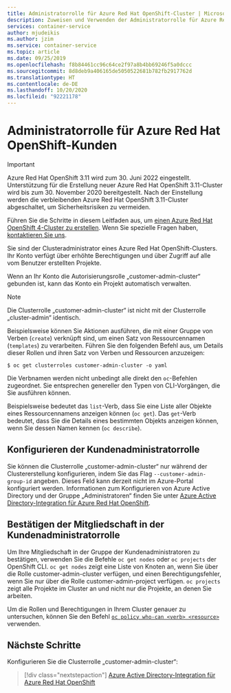 ```yaml
---
title: Administratorrolle für Azure Red Hat OpenShift-Cluster | Microsoft-Dokumentation
description: Zuweisen und Verwenden der Administratorrolle für Azure Red Hat OpenShift-Cluster
services: container-service
author: mjudeikis
ms.author: jzim
ms.service: container-service
ms.topic: article
ms.date: 09/25/2019
ms.openlocfilehash: f8b84461cc96c64ce2f97a8b4bb69246f5a0dccc
ms.sourcegitcommit: 8d8deb9a406165de5050522681b782fb2917762d
ms.translationtype: HT
ms.contentlocale: de-DE
ms.lasthandoff: 10/20/2020
ms.locfileid: "92221178"
---
```

# <a name="azure-red-hat-openshift-customer-administrator-role"></a>Administratorrolle für Azure Red Hat OpenShift-Kunden

> [!IMPORTANT]
> Azure Red Hat OpenShift 3.11 wird zum 30. Juni 2022 eingestellt. Unterstützung für die Erstellung neuer Azure Red Hat OpenShift 3.11-Cluster wird bis zum 30. November 2020 bereitgestellt. Nach der Einstellung werden die verbleibenden Azure Red Hat OpenShift 3.11-Cluster abgeschaltet, um Sicherheitsrisiken zu vermeiden.
> 
> Führen Sie die Schritte in diesem Leitfaden aus, um [einen Azure Red Hat OpenShift 4-Cluster zu erstellen](tutorial-create-cluster.md).
> Wenn Sie spezielle Fragen haben, [kontaktieren Sie uns](mailto:arofeedback@microsoft.com).

Sie sind der Clusteradministrator eines Azure Red Hat OpenShift-Clusters. Ihr Konto verfügt über erhöhte Berechtigungen und über Zugriff auf alle vom Benutzer erstellten Projekte.

Wenn an Ihr Konto die Autorisierungsrolle „customer-admin-cluster“ gebunden ist, kann das Konto ein Projekt automatisch verwalten.

> [!Note] 
> Die Clusterrolle „customer-admin-cluster“ ist nicht mit der Clusterrolle „cluster-admin“ identisch.

Beispielsweise können Sie Aktionen ausführen, die mit einer Gruppe von Verben (`create`) verknüpft sind, um einen Satz von Ressourcennamen (`templates`) zu verarbeiten. Führen Sie den folgenden Befehl aus, um Details dieser Rollen und ihren Satz von Verben und Ressourcen anzuzeigen:

`$ oc get clusterroles customer-admin-cluster -o yaml`

Die Verbnamen werden nicht unbedingt alle direkt den `oc`-Befehlen zugeordnet. Sie entsprechen genereller den Typen von CLI-Vorgängen, die Sie ausführen können. 

Beispielsweise bedeutet das `list`-Verb, dass Sie eine Liste aller Objekte eines Ressourcennamens anzeigen können (`oc get`). Das `get`-Verb bedeutet, dass Sie die Details eines bestimmten Objekts anzeigen können, wenn Sie dessen Namen kennen (`oc describe`).

## <a name="configure-the-customer-administrator-role"></a>Konfigurieren der Kundenadministratorrolle

Sie können die Clusterrolle „customer-admin-cluster“ nur während der Clustererstellung konfigurieren, indem Sie das Flag `--customer-admin-group-id` angeben. Dieses Feld kann derzeit nicht im Azure-Portal konfiguriert werden. Informationen zum Konfigurieren von Azure Active Directory und der Gruppe „Administratoren“ finden Sie unter [Azure Active Directory-Integration für Azure Red Hat OpenShift](howto-aad-app-configuration.md).

## <a name="confirm-membership-in-the-customer-administrator-role"></a>Bestätigen der Mitgliedschaft in der Kundenadministratorrolle

Um Ihre Mitgliedschaft in der Gruppe der Kundenadministratoren zu bestätigen, verwenden Sie die Befehle `oc get nodes` oder `oc projects` der OpenShift CLI. `oc get nodes` zeigt eine Liste von Knoten an, wenn Sie über die Rolle customer-admin-cluster verfügen, und einen Berechtigungsfehler, wenn Sie nur über die Rolle customer-admin-project verfügen. `oc projects` zeigt alle Projekte im Cluster an und nicht nur die Projekte, an denen Sie arbeiten.

Um die Rollen und Berechtigungen in Ihrem Cluster genauer zu untersuchen, können Sie den Befehl [`oc policy who-can <verb> <resource>`](https://docs.openshift.com/container-platform/3.11/admin_guide/manage_rbac.html#managing-role-bindings) verwenden.

## <a name="next-steps"></a>Nächste Schritte

Konfigurieren Sie die Clusterrolle „customer-admin-cluster“:
> [!div class="nextstepaction"]
> [Azure Active Directory-Integration für Azure Red Hat OpenShift](howto-aad-app-configuration.md)

